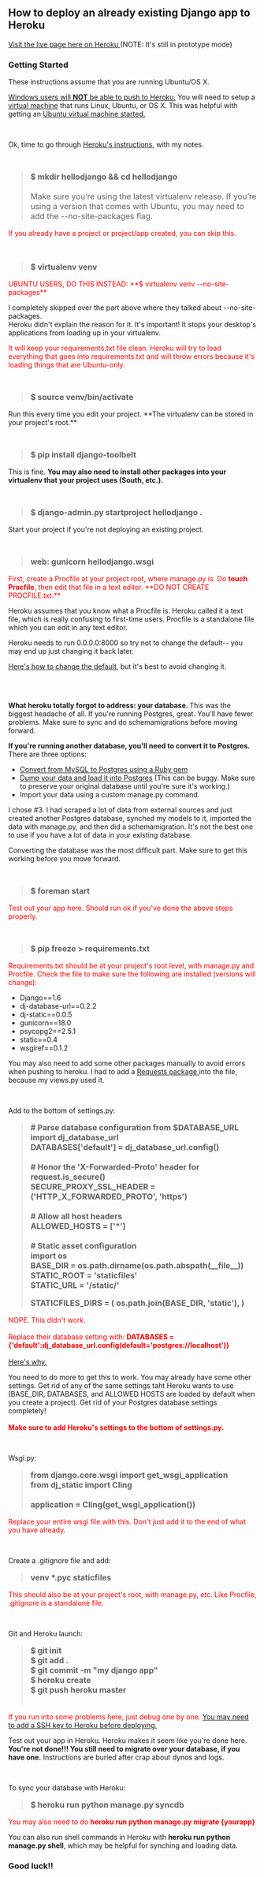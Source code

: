 <h2>How to deploy an already existing Django app to Heroku</h2>
<p><a href="http://topshelf-kitchen.herokuapp.com/">Visit the live page here on Heroku </a>(NOTE: It's still in prototype mode)</p>

<h3>Getting Started</h3>
<p>These instructions assume that you are running Ubuntu/OS X. </p>
<p><u>Windows users will <strong>NOT</strong> be able to push to Heroku.</u> You will need to setup a <a href="https://www.virtualbox.org/wiki/Downloads">virtual machine</a> that runs Linux, Ubuntu, or OS X. This was helpful with getting an <a href="http://funinstall.blogspot.com/2013/07/ubuntu-django-and-heroku.html?m=1">Ubuntu virtual machine started.</a></p>
<br>
<p>Ok, time to go through <a href="https://devcenter.heroku.com/articles/getting-started-with-django">Heroku's instructions</a>, with my notes. </p>
<br>
<p><blockquote style="font-size:16px"><strong>$ mkdir hellodjango && cd hellodjango </strong><br><br>
Make sure you’re using the latest virtualenv release. If you’re using a version that comes with Ubuntu, you may need to add the --no-site-packages flag.</blockquote>
<span style="color:red">If you already have a project or project/app created, you can skip this.</span> 
<br><br><br>
<blockquote style="font-size:16px"><strong>$ virtualenv venv </strong><br></blockquote></p>
<p style="color:red">UBUNTU USERS, DO THIS INSTEAD: **$ virtualenv venv --no-site-packages**</p>
<p>I completely skipped over the part above where they talked about --no-site-packages.<br>
Heroku didn't explain the reason for it. It's important! It stops your desktop's applications from loading up in your virtualenv. </p>

<p style="color:red"> It will keep your requirements.txt file clean. Heroku will try to load everything that goes into requirements.txt and will throw errors because it's loading things that are Ubuntu-only. 
</p> 
<br>
<p><blockquote style="font-size:16px"><strong>$ source venv/bin/activate</strong><br></blockquote></p>
<p>Run this every time you edit your project. **The virtualenv can be stored in your project's root.**</p>
<br>
<p><blockquote style="font-size:16px"><strong>$ pip install django-toolbelt</strong><br></blockquote></p>
<p>This is fine. <strong>You may also need to install other packages into your virtualenv that your project uses (South, etc.).</strong></p>
<br>
<p><blockquote style="font-size:16px"><strong>$ django-admin.py startproject hellodjango .</strong><br></blockquote></p>
<p>Start your project if you're not deploying an existing project.</p>
<br>
<p><blockquote style="font-size:16px"><strong>web: gunicorn hellodjango.wsgi</strong><br></blockquote></p>
<p style="color:red">First, create a Procfile at your project root, where manage.py is. Do <strong>touch Procfile</strong>, then edit that file in a text editor. **DO NOT CREATE PROCFILE.txt.**</p>

<p>Heroku assumes that you know what a Procfile is. Heroku called it a text file, which is really confusing to first-time users. Procfile is a standalone file which you can edit in any text editor.</p>

<p>Heroku needs to run 0.0.0.0:8000 so try not to change the default-- you may end up just changing it back later.</p>

<p><a href="http://stackoverflow.com/questions/18374878/gunicorn-on-heroku-binding-to-localhost">Here's how to change the default</a>, but it's best to avoid changing it.</p>
<br>
<br>
<p><strong>What heroku totally forgot to address: your database. </strong>This was the biggest headache of all. If you're running Postgres, great. You'll have fewer problems. Make sure to sync and do schemamigrations before moving forward.</p>

<p><strong>If you're running another database, you'll need to convert it to Postgres.</strong> There are three options:
<ul>
<li><a href="https://devcenter.heroku.com/articles/heroku-mysql">Convert from MySQL to Postgres using a Ruby gem</a></li>
<li><a href="http://stackoverflow.com/questions/3807324/migrating-data-to-postgres-from-mysql-with-django-how-do-i-migrate-generic-tab">Dump your data and load it into Postgres</a> (This can be buggy. Make sure to preserve your original database until you're sure it's working.)</li>
<li>Import your data using a custom manage.py command.</li>
</ul>
<p>I chose #3. I had scraped a lot of data from external sources and just created another Postgres database, synched my models to it, imported the data with manage.py, and then did a schemamigration. It's not the best one to use if you have a lot of data in your existing database. 
</p>
<p>Converting the database was the most difficult part. Make sure to get this working before you move forward. </p>
<br>
<p><blockquote style="font-size:16px"><strong>$ foreman start</strong><br></blockquote></p>
<p style="color:red">Test out your app here. Should run ok if you've done the above steps properly.</p>
<br>
<p><blockquote style="font-size:16px"><strong>$ pip freeze > requirements.txt</strong><br></blockquote></p>
<p style="color:red">Requirements.txt should be at your project's root level, with manage.py and Procfile. Check the file to make sure the following are installed (versions will change): 
<ul>
<li>Django==1.6</li>
<li>dj-database-url==0.2.2</li>
<li>dj-static==0.0.5</li>
<li>gunicorn==18.0</li>
<li>psycopg2==2.5.1</li>
<li>static==0.4</li>
<li>wsgiref==0.1.2</li>
</ul>


<p>You may also need to add some other packages manually to avoid errors when pushing to heroku. I had to add a <a href="http://docs.python-requests.org/en/latest/user/install/">Requests package </a>into the file, because my views.py used it. </p>
<br>
<p>Add to the bottom of settings.py: <br><blockquote style="font-size:16px">
<strong># Parse database configuration from $DATABASE_URL <br>
import dj_database_url <br>
DATABASES['default'] =  dj_database_url.config()<br>
<br>
# Honor the 'X-Forwarded-Proto' header for request.is_secure()<br>
SECURE_PROXY_SSL_HEADER = ('HTTP_X_FORWARDED_PROTO', 'https')<br>
<br>
# Allow all host headers<br>
ALLOWED_HOSTS = ['*']<br>
<br>
# Static asset configuration <br>
import os <br>
BASE_DIR = os.path.dirname(os.path.abspath(__file__)) <br>
STATIC_ROOT = 'staticfiles' <br>
STATIC_URL = '/static/'<br>

STATICFILES_DIRS = (
    os.path.join(BASE_DIR, 'static'),
)</strong><br></blockquote></p>

<p style="color:red">NOPE. This didn't work. <br><br>Replace their database setting with: <strong>DATABASES = {'default':dj_database_url.config(default='postgres://localhost')}</strong><a href="http://stackoverflow.com/questions/11071579/heroku-database-settings-injection-how-do-i-setup-my-dev-django-database">  <br><br>Here's why.</a></p>

<p>You need to do more to get this to work. You may already have some other settings. Get rid of any of the same settings taht Heroku wants to use (BASE_DIR, DATABASES, and ALLOWED HOSTS are loaded by default when you create a project). Get rid of your Postgres database settings completely!<br><br><strong style="color:red">Make sure to add Heroku's settings to the bottom of settings.py.</strong></p>
<br>
<p>Wsgi.py:<br><blockquote style="font-size:16px"><strong>from django.core.wsgi import get_wsgi_application<br>
from dj_static import Cling<br>
<br>
application = Cling(get_wsgi_application())</strong><br></blockquote></p>
<p style="color:red">Replace your entire wsgi file with this. Don't just add it to the end of what you have already.</p>
<br>
<p>Create a .gitignore file and add:<br> <blockquote style="font-size:16px"><strong>
venv
*.pyc
staticfiles</strong><br></blockquote></p>
<p style="color:red">This should also be at your project's root, with manage.py, etc. Like Procfile, .gitignore is a standalone file.</p>
<br>
<p>Git and Heroku launch:<br> <blockquote style="font-size:16px"><strong>
$ git init<br>
$ git add .<br>
$ git commit -m "my django app" <br>
$ heroku create <br>
$ git push heroku master <br>
</strong><br></blockquote></p>
<p style="color:red">If you run into some problems here, just debug one by one. <a href="https://devcenter.heroku.com/articles/keys">You may need to add a SSH key to Heroku before deploying.</a></p>

<p>Test out your app in Heroku. Heroku makes it seem like you're done here. <strong>You're not done!!! You still need to migrate over your database, if you have one.</strong> Instructions are buried after crap about dynos and logs.</p>
<br>
<p>To sync your database with Heroku: <br><blockquote style="font-size:16px"><strong>$ heroku run python manage.py syncdb</strong><br></blockquote></p>
<p style="color:red">You may also need to do <strong>heroku run python manage.py migrate {yourapp}</strong></p>

<p>You can also run shell commands in Heroku with <strong>heroku run python manage.py shell</strong>, which may be helpful for synching and loading data.</p>

<h3>Good luck!!</h3>










